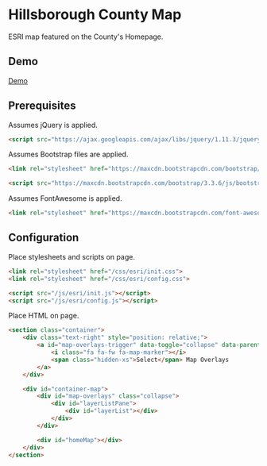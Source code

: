 # Hillsborough County Map

ESRI map featured on the County's Homepage.

## Demo

[Demo](http://commbocc.github.io/esriTest/)

## Prerequisites

Assumes jQuery is applied.

```HTML
<script src="https://ajax.googleapis.com/ajax/libs/jquery/1.11.3/jquery.min.js"></script>
```

Assumes Bootstrap files are applied.

```HTML
<link rel="stylesheet" href="https://maxcdn.bootstrapcdn.com/bootstrap/3.3.6/css/bootstrap.min.css" integrity="sha384-1q8mTJOASx8j1Au+a5WDVnPi2lkFfwwEAa8hDDdjZlpLegxhjVME1fgjWPGmkzs7" crossorigin="anonymous">

<script src="https://maxcdn.bootstrapcdn.com/bootstrap/3.3.6/js/bootstrap.min.js" integrity="sha384-0mSbJDEHialfmuBBQP6A4Qrprq5OVfW37PRR3j5ELqxss1yVqOtnepnHVP9aJ7xS" crossorigin="anonymous"></script>
```

Assumes FontAwesome is applied.

```HTML
<link rel="stylesheet" href="https://maxcdn.bootstrapcdn.com/font-awesome/4.6.1/css/font-awesome.min.css">
```

## Configuration

Place stylesheets and scripts on page.

```HTML
<link rel="stylesheet" href="/css/esri/init.css">
<link rel="stylesheet" href="/css/esri/config.css">

<script src="/js/esri/init.js"></script>
<script src="/js/esri/config.js"></script>
```

Place HTML on page.

```HTML
<section class="container">
	<div class="text-right" style="position: relative;">
		<a id="map-overlays-trigger" data-toggle="collapse" data-parent="#accordion" href="#map-overlays" class="btn btn-sm btn-default">
			<i class="fa fa-fw fa-map-marker"></i>
			<span class="hidden-xs">Select</span> Map Overlays
		</a>
	</div>

	<div id="container-map">
		<div id="map-overlays" class="collapse">
			<div id="layerListPane">
				<div id="layerList"></div>
			</div>
		</div>

		<div id="homeMap"></div>
	</div>
</section>
```
